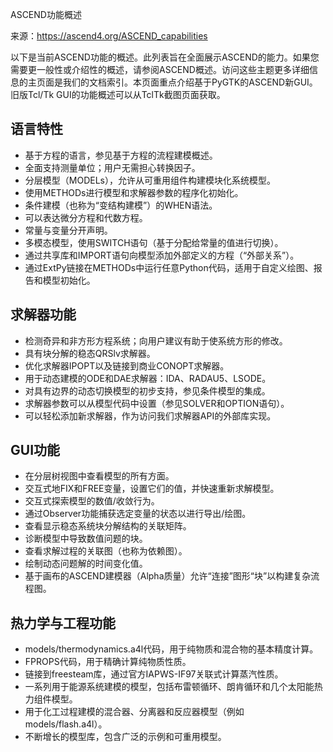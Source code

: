 ASCEND功能概述

来源：https://ascend4.org/ASCEND_capabilities

以下是当前ASCEND功能的概述。此列表旨在全面展示ASCEND的能力。如果您需要更一般性或介绍性的概述，请参阅ASCEND概述。访问这些主题更多详细信息的主页面是我们的文档索引。本页面重点介绍基于PyGTK的ASCEND新GUI。旧版Tcl/Tk GUI的功能概述可以从TclTk截图页面获取。

## 语言特性
- 基于方程的语言，参见基于方程的流程建模概述。
- 全面支持测量单位；用户无需担心转换因子。
- 分层模型（MODELs），允许从可重用组件构建模块化系统模型。
- 使用METHODs进行模型和求解器参数的程序化初始化。
- 条件建模（也称为“变结构建模”）的WHEN语法。
- 可以表达微分方程和代数方程。
- 常量与变量分开声明。
- 多模态模型，使用SWITCH语句（基于分配给常量的值进行切换）。
- 通过共享库和IMPORT语句向模型添加外部定义的方程（“外部关系”）。
- 通过ExtPy链接在METHODs中运行任意Python代码，适用于自定义绘图、报告和模型初始化。

## 求解器功能
- 检测奇异和非方形方程系统；向用户建议有助于使系统方形的修改。
- 具有块分解的稳态QRSlv求解器。
- 优化求解器IPOPT以及链接到商业CONOPT求解器。
- 用于动态建模的ODE和DAE求解器：IDA、RADAU5、LSODE。
- 对具有边界的动态切换模型的初步支持，参见条件模型的集成。
- 求解器参数可以从模型代码中设置（参见SOLVER和OPTION语句）。
- 可以轻松添加新求解器，作为访问我们求解器API的外部库实现。

## GUI功能
- 在分层树视图中查看模型的所有方面。
- 交互式地FIX和FREE变量，设置它们的值，并快速重新求解模型。
- 交互式探索模型的数值/收敛行为。
- 通过Observer功能捕获选定变量的状态以进行导出/绘图。
- 查看显示稳态系统块分解结构的关联矩阵。
- 诊断模型中导致数值问题的块。
- 查看求解过程的关联图（也称为依赖图）。
- 绘制动态问题解的时间变化值。
- 基于画布的ASCEND建模器（Alpha质量）允许“连接”图形“块”以构建复杂流程图。

## 热力学与工程功能
- models/thermodynamics.a4l代码，用于纯物质和混合物的基本精度计算。
- FPROPS代码，用于精确计算纯物质性质。
- 链接到freesteam库，通过官方IAPWS-IF97关联式计算蒸汽性质。
- 一系列用于能源系统建模的模型，包括布雷顿循环、朗肯循环和几个太阳能热力组件模型。
- 用于化工过程建模的混合器、分离器和反应器模型（例如models/flash.a4l）。
- 不断增长的模型库，包含广泛的示例和可重用模型。
